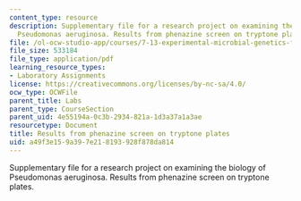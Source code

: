 ```yaml
---
content_type: resource
description: Supplementary file for a research project on examining the biology of
  Pseudomonas aeruginosa. Results from phenazine screen on tryptone plates.
file: /ol-ocw-studio-app/courses/7-13-experimental-microbial-genetics-fall-2008/a49f3e159a397e218193928f878da814_MIT7_13f08_lab25_PhenazineScreen.pdf
file_size: 533184
file_type: application/pdf
learning_resource_types:
- Laboratory Assignments
license: https://creativecommons.org/licenses/by-nc-sa/4.0/
ocw_type: OCWFile
parent_title: Labs
parent_type: CourseSection
parent_uid: 4e55194a-0c3b-2934-821a-1d3a37a1a3ae
resourcetype: Document
title: Results from phenazine screen on tryptone plates
uid: a49f3e15-9a39-7e21-8193-928f878da814
---
```

Supplementary file for a research project on examining the biology of Pseudomonas aeruginosa. Results from phenazine screen on tryptone plates.